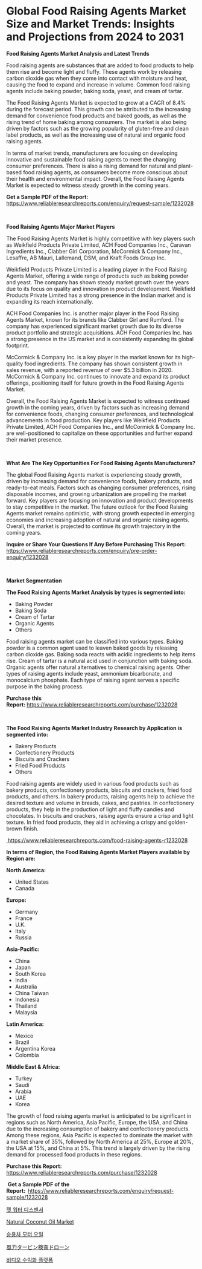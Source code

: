 <p><h1>Global Food Raising Agents Market Size and Market Trends: Insights and Projections from 2024 to 2031</h1></p><p><strong>Food Raising Agents Market Analysis and Latest Trends</strong></p>
<p><p>Food raising agents are substances that are added to food products to help them rise and become light and fluffy. These agents work by releasing carbon dioxide gas when they come into contact with moisture and heat, causing the food to expand and increase in volume. Common food raising agents include baking powder, baking soda, yeast, and cream of tartar.</p><p>The Food Raising Agents Market is expected to grow at a CAGR of 8.4% during the forecast period. This growth can be attributed to the increasing demand for convenience food products and baked goods, as well as the rising trend of home baking among consumers. The market is also being driven by factors such as the growing popularity of gluten-free and clean label products, as well as the increasing use of natural and organic food raising agents.</p><p>In terms of market trends, manufacturers are focusing on developing innovative and sustainable food raising agents to meet the changing consumer preferences. There is also a rising demand for natural and plant-based food raising agents, as consumers become more conscious about their health and environmental impact. Overall, the Food Raising Agents Market is expected to witness steady growth in the coming years.</p></p>
<p><strong>Get a Sample PDF of the Report:&nbsp;</strong> <a href="https://www.reliableresearchreports.com/enquiry/request-sample/1232028">https://www.reliableresearchreports.com/enquiry/request-sample/1232028</a></p>
<p>&nbsp;</p>
<p><strong>Food Raising Agents Major Market Players</strong></p>
<p><p>The Food Raising Agents Market is highly competitive with key players such as Weikfield Products Private Limited, ACH Food Companies Inc., Caravan Ingredients Inc., Clabber Girl Corporation, McCormick & Company Inc., Lesaffre, AB Mauri, Lallemand, DSM, and Kraft Foods Group Inc.</p><p>Weikfield Products Private Limited is a leading player in the Food Raising Agents Market, offering a wide range of products such as baking powder and yeast. The company has shown steady market growth over the years due to its focus on quality and innovation in product development. Weikfield Products Private Limited has a strong presence in the Indian market and is expanding its reach internationally.</p><p>ACH Food Companies Inc. is another major player in the Food Raising Agents Market, known for its brands like Clabber Girl and Rumford. The company has experienced significant market growth due to its diverse product portfolio and strategic acquisitions. ACH Food Companies Inc. has a strong presence in the US market and is consistently expanding its global footprint.</p><p>McCormick & Company Inc. is a key player in the market known for its high-quality food ingredients. The company has shown consistent growth in sales revenue, with a reported revenue of over $5.3 billion in 2020. McCormick & Company Inc. continues to innovate and expand its product offerings, positioning itself for future growth in the Food Raising Agents Market.</p><p>Overall, the Food Raising Agents Market is expected to witness continued growth in the coming years, driven by factors such as increasing demand for convenience foods, changing consumer preferences, and technological advancements in food production. Key players like Weikfield Products Private Limited, ACH Food Companies Inc., and McCormick & Company Inc. are well-positioned to capitalize on these opportunities and further expand their market presence.</p></p>
<p>&nbsp;</p>
<p><strong>What Are The Key Opportunities For Food Raising Agents Manufacturers?</strong></p>
<p><p>The global Food Raising Agents market is experiencing steady growth, driven by increasing demand for convenience foods, bakery products, and ready-to-eat meals. Factors such as changing consumer preferences, rising disposable incomes, and growing urbanization are propelling the market forward. Key players are focusing on innovation and product developments to stay competitive in the market. The future outlook for the Food Raising Agents market remains optimistic, with strong growth expected in emerging economies and increasing adoption of natural and organic raising agents. Overall, the market is projected to continue its growth trajectory in the coming years.</p></p>
<p><strong>Inquire or Share Your Questions If Any Before Purchasing This Report:</strong> <a href="https://www.reliableresearchreports.com/enquiry/pre-order-enquiry/1232028">https://www.reliableresearchreports.com/enquiry/pre-order-enquiry/1232028</a></p>
<p>&nbsp;</p>
<p><strong>Market Segmentation</strong></p>
<p><strong>The Food Raising Agents Market Analysis by types is segmented into:</strong></p>
<p><ul><li>Baking Powder</li><li>Baking Soda</li><li>Cream of Tartar</li><li>Organic Agents</li><li>Others</li></ul></p>
<p><p>Food raising agents market can be classified into various types. Baking powder is a common agent used to leaven baked goods by releasing carbon dioxide gas. Baking soda reacts with acidic ingredients to help items rise. Cream of tartar is a natural acid used in conjunction with baking soda. Organic agents offer natural alternatives to chemical raising agents. Other types of raising agents include yeast, ammonium bicarbonate, and monocalcium phosphate. Each type of raising agent serves a specific purpose in the baking process.</p></p>
<p><strong>Purchase this Report:&nbsp;</strong><a href="https://www.reliableresearchreports.com/purchase/1232028">https://www.reliableresearchreports.com/purchase/1232028</a></p>
<p>&nbsp;</p>
<p><strong>The Food Raising Agents Market Industry Research by Application is segmented into:</strong></p>
<p><ul><li>Bakery Products</li><li>Confectionery Products</li><li>Biscuits and Crackers</li><li>Fried Food Products</li><li>Others</li></ul></p>
<p><p>Food raising agents are widely used in various food products such as bakery products, confectionery products, biscuits and crackers, fried food products, and others. In bakery products, raising agents help to achieve the desired texture and volume in breads, cakes, and pastries. In confectionery products, they help in the production of light and fluffy candies and chocolates. In biscuits and crackers, raising agents ensure a crisp and light texture. In fried food products, they aid in achieving a crispy and golden-brown finish.</p></p>
<p><a href="https://www.reliableresearchreports.com/food-raising-agents-r1232028">&nbsp;https://www.reliableresearchreports.com/food-raising-agents-r1232028</a></p>
<p><strong>In terms of Region, the Food Raising Agents Market Players available by Region are:</strong></p>
<p>
    <p> <strong> North America: </strong>
        <ul>
            <li>United States</li>
            <li>Canada</li>
        </ul>
        </p> 
    <p> <strong> Europe: </strong>
        <ul>
            <li>Germany</li>
            <li>France</li>
            <li>U.K.</li>
            <li>Italy</li>
            <li>Russia</li>
        </ul>
        </p> 
    <p> <strong> Asia-Pacific: </strong>
        <ul>
            <li>China</li>
            <li>Japan</li>
            <li>South Korea</li>
            <li>India</li>
            <li>Australia</li>
            <li>China Taiwan</li>
            <li>Indonesia</li>
            <li>Thailand</li>
            <li>Malaysia</li>
        </ul>
        </p> 
    <p> <strong> Latin America: </strong>
        <ul>
            <li>Mexico</li>
            <li>Brazil</li>
            <li>Argentina Korea</li>
            <li>Colombia</li>
        </ul>
        </p> 
    <p> <strong> Middle East & Africa: </strong>
        <ul>
            <li>Turkey</li>
            <li>Saudi</li>
            <li>Arabia</li>
            <li>UAE</li>
            <li>Korea</li>
        </ul>
    </p>
    </p>
<p><p>The growth of food raising agents market is anticipated to be significant in regions such as North America, Asia Pacific, Europe, the USA, and China due to the increasing consumption of bakery and confectionery products. Among these regions, Asia Pacific is expected to dominate the market with a market share of 35%, followed by North America at 25%, Europe at 20%, the USA at 15%, and China at 5%. This trend is largely driven by the rising demand for processed food products in these regions.</p></p>
<p><strong>Purchase this Report: </strong><a href="https://www.reliableresearchreports.com/purchase/1232028">https://www.reliableresearchreports.com/purchase/1232028</a></p>
<p>&nbsp;<strong>Get a Sample PDF of the Report:&nbsp;&nbsp;</strong><a href="https://www.reliableresearchreports.com/enquiry/request-sample/1232028">https://www.reliableresearchreports.com/enquiry/request-sample/1232028</a></p>
<p><strong></strong></p>
<p><p><a href="https://github.com/JeromeRtyau89966/Market-Research-Report-List-1/blob/main/983959517586.md">펫 워터 디스펜서</a></p><p><a href="https://github.com/Airanohannonzb68e5pb53oc1/Market-Research-Report-List-1/blob/main/natural-coconut-oil-market.md">Natural Coconut Oil Market</a></p><p><a href="https://github.com/TimmyMann6767/Market-Research-Report-List-1/blob/main/216585917585.md">승용차 모터 오일</a></p><p><a href="https://medium.com/@austinallan03/%E9%A2%A8%E5%8A%9B%E3%82%BF%E3%83%BC%E3%83%93%E3%83%B3%E6%A4%9C%E6%9F%BB%E7%94%A8%E3%83%89%E3%83%AD%E3%83%BC%E3%83%B3%E3%81%AE%E5%B8%82%E5%A0%B4%E5%8B%95%E5%90%91%E3%81%A8%E5%B8%82%E5%A0%B4%E5%88%86%E6%9E%90%E3%81%AF-2024%E5%B9%B4%E3%81%8B%E3%82%892031%E5%B9%B4%E3%81%BE%E3%81%A7%E3%81%AE%E6%9C%9F%E9%96%93%E3%81%AB%E4%BA%88%E6%B8%AC%E3%81%95%E3%82%8C%E3%81%A6%E3%81%84%E3%81%BE%E3%81%99-257cc37c286f">風力タービン検査ドローン</a></p><p><a href="https://medium.com/@evo032/%EB%B9%84%EB%94%94%EC%98%A4-%ED%99%9C%EC%9A%A9-%ED%94%8C%EB%9E%AB%ED%8F%BC-%EC%8B%9C%EC%9E%A5-%EC%9D%B8%EC%82%AC%EC%9D%B4%ED%8A%B8-%EC%8B%9C%EC%9E%A5-%EB%8F%99%ED%96%A5-%EC%84%B1%EC%9E%A5-2024%EB%85%84%EB%B6%80%ED%84%B0-2031%EB%85%84%EA%B9%8C%EC%A7%80-%EC%98%88%EC%B8%A1%EB%90%9C-%EA%B2%83-b8aede26f75a">비디오 수익화 플랫폼</a></p></p>